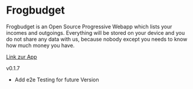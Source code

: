 # Frogbudget

Frogbudget is an Open Source Progressive Webapp which lists your incomes and outgoings.
Everything will be stored on your device and you do not share any data with us, because nobody except you needs to know how much money you have.

[Link zur App](https://milleniumfrog.github.io/frogbudget/)

v0.1.7
- Add e2e Testing for future Version